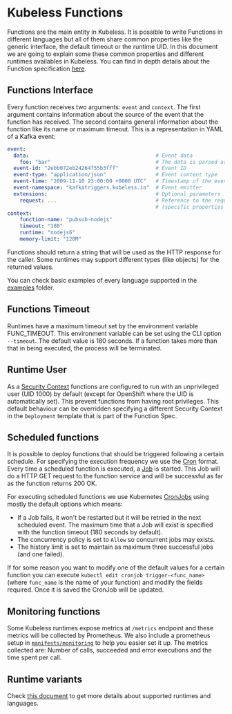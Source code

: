# Kubeless Functions

Functions are the main entity in Kubeless. It is possible to write Functions in different languages but all of them share common properties like the generic interface, the default timeout or the runtime UID. In this document we are going to explain some these common properties and different runtimes availables in Kubeless. You can find in depth details about the Function specification [here](/docs/advanced-function-deployment). 

## Functions Interface

Every function receives two arguments: `event` and `context`. The first argument contains information about the source of the event that the function has received. The second contains general information about the function like its name or maximum timeout. This is a representation in YAML of a Kafka event:

```yaml
event:                                  
  data:                                         # Event data
    foo: "bar"                                  # The data is parsed as JSON when required
  event-id: "2ebb072eb24264f55b3fff"            # Event ID
  event-type: "application/json"                # Event content type
  event-time: "2009-11-10 23:00:00 +0000 UTC"   # Timestamp of the event source
  event-namespace: "kafkatriggers.kubeless.io"  # Event emitter
  extensions:                                   # Optional parameters
    request: ...                                # Reference to the request received 
                                                # (specific properties will depend on the function language)
context:
    function-name: "pubsub-nodejs"
    timeout: "180"
    runtime: "nodejs6"
    memory-limit: "128M"
```

Functions should return a string that will be used as the HTTP response for the caller. Some runtimes may support different types (like objects) for the returned values.

You can check basic examples of every language supported in the [examples](https://github.com/kubeless/kubeless/tree/master/examples) folder.

## Functions Timeout

Runtimes have a maximum timeout set by the environment variable FUNC_TIMEOUT. This environment variable can be set using the CLI option `--timeout`. The default value is 180 seconds. If a function takes more than that in being executed, the process will be terminated.

## Runtime User

As a [Security Context](https://kubernetes.io/docs/tasks/configure-pod-container/security-context/) functions are configured to run with an unprivileged user (UID 1000) by default (except for OpenShift where the UID is automatically set). This prevent functions from having root privileges. This default behaviour can be overridden specifying a different Security Context in the `Deployment` template that is part of the Function Spec.

## Scheduled functions

It is possible to deploy functions that should be triggered following a certain schedule. For specifying the execution frequency we use the [Cron](https://en.wikipedia.org/wiki/Cron) format. Every time a scheduled function is executed, a [Job](https://kubernetes.io/docs/concepts/workloads/controllers/jobs-run-to-completion/) is started. This Job will do a HTTP GET request to the function service and will be successful as far as the function returns 200 OK.

For executing scheduled functions we use Kubernetes [CronJobs](https://kubernetes.io/docs/concepts/workloads/controllers/cron-jobs/) using mostly the default options which means:
 - If a Job fails, it won't be restarted but it will be retried in the next scheduled event. The maximum time that a Job will exist is specified with the function timeout (180 seconds by default).
 - The concurrency policy is set to `Allow` so concurrent jobs may exists.
 - The history limit is set to maintain as maximum three successful jobs (and one failed).

If for some reason you want to modify one of the default values for a certain function you can execute `kubectl edit cronjob trigger-<func_name>` (where `func_name` is the name of your function) and modify the fields required. Once it is saved the CronJob will be updated.

## Monitoring functions

Some Kubeless runtimes expose metrics at `/metrics` endpoint and these metrics will be collected by Prometheus. We also include a prometheus setup in [`manifests/monitoring`](https://github.com/kubeless/kubeless/blob/master/manifests/monitoring/prometheus.yaml) to help you easier set it up. The metrics collected are: Number of calls, succeeded and error executions and the time spent per call.

## Runtime variants

Check [this document](/docs/runtimes) to get more details about supported runtimes and languages.
